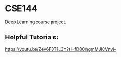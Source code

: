 # CSE144
Deep Learning course project.

## Helpful Tutorials:
https://youtu.be/Zev6F0T1L3Y?si=fD80mgmMJICVnvi-
